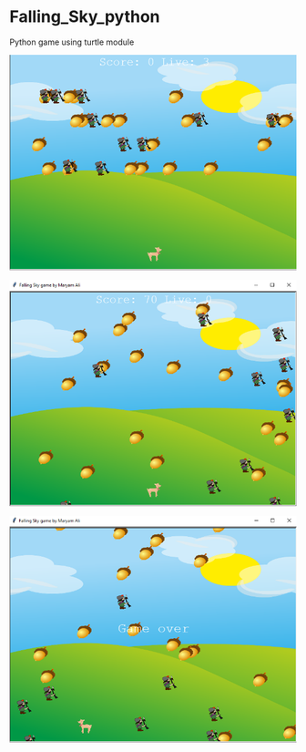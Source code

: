 # Falling_Sky_python
Python game using turtle module

![Game start](https://github.com/Maryamhussein/Falling_Sky_python/blob/master/first.PNG)

![Game continue](https://github.com/Maryamhussein/Falling_Sky_python/blob/master/second.PNG)

![Game over](https://github.com/Maryamhussein/Falling_Sky_python/blob/master/game_over.PNG)


